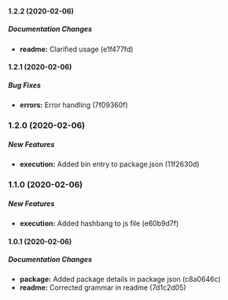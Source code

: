 #### 1.2.2 (2020-02-06)

##### Documentation Changes

* **readme:**  Clarified usage (e1f477fd)

#### 1.2.1 (2020-02-06)

##### Bug Fixes

* **errors:**  Error handling (7f09360f)

### 1.2.0 (2020-02-06)

##### New Features

* **execution:**  Added bin entry to package.json (11f2630d)

### 1.1.0 (2020-02-06)

##### New Features

* **execution:**  Added hashbang to js file (e60b9d7f)

#### 1.0.1 (2020-02-06)

##### Documentation Changes

* **package:**  Added package details in package json (c8a0646c)
* **readme:**  Corrected grammar in readme (7d1c2d05)

